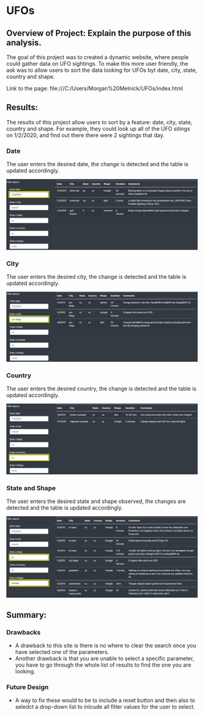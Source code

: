 # UFOs

## Overview of Project: Explain the purpose of this analysis.
The goal of this project was to created a dynamic website, where people could gather data on UFO sightings. To make this more user friendly, the ask was to allow users to sort the data looking for UFOs byt date, city, state, country and shape.

Link to the page: file:///C:/Users/Morgan%20Melnick/UFOs/index.html 

## Results: 

The results of this project allow users to sort by a feature: date, city, state, country and shape. For example, they could look up all of the UFO sitings on 1/2/2020, and find out there there were 2 sightings that day. 

### Date
The user enters the desired date, the change is detected and the table is updated accordingly.

![date](images/date.png)

### City
The user enters the desired city, the change is detected and the table is updated accordingly.

![city](images/city.png)

### Country
The user enters the desired country, the change is detected and the table is updated accordingly.

![country](images/country.png)

### State and Shape
The user enters the desired state and shape observed, the changes are detected and the table is updated accordingly.

![ss](images/state_and_shape.png)

## Summary: 
### Drawbacks

- A drawback to this site is there is no where to clear the search once you have selected one of the parameters.
- Another drawback is that you are unable to select a specific parameter, you have to go through the whole list of results to find the one you are looking. 

### Future Design

- A way to fix these would to be to include a reset button and then also to seledct a drop-down list to inlcude all filter values for the user to select.
